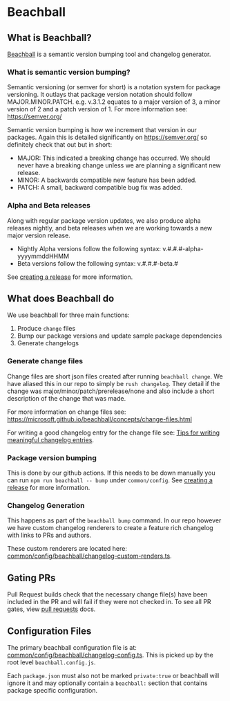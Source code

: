 # Beachball

## What is Beachball?

[Beachball](https://microsoft.github.io/beachball/) is a semantic version bumping tool and changelog generator.

### What is semantic version bumping?

Semantic versioning (or semver for short) is a notation system for package versioning. It outlays that package version notation should follow MAJOR.MINOR.PATCH. e.g. v.3.1.2 equates to a major version of 3, a minor version of 2 and a patch version of 1. For more information see: <https://semver.org/>

Semantic version bumping is how we increment that version in our packages. Again this is detailed significantly on <https://semver.org/> so definitely check that out but in short:

* MAJOR: This indicated a breaking change has occurred. We should never have a breaking change unless we are planning a significant new release.
* MINOR: A backwards compatible new feature has been added.
* PATCH: A small, backward compatible bug fix was added.

### Alpha and Beta releases

Along with regular package version updates, we also produce alpha releases nightly, and beta releases when we are working towards a new major version release.

* Nightly Alpha versions follow the following syntax: v.#.#.#-alpha-yyyymmddHHMM
* Beta versions follow the following syntax: v.#.#.#-beta.#

See [creating a release](../references/creating-a-release.md) for more information.

## What does Beachball do

We use beachball for three main functions:

1. Produce `change` files
1. Bump our package versions and update sample package dependencies
1. Generate changelogs

### Generate change files

Change files are short json files created after running `beachball change`. We have aliased this in our repo to simply be `rush changelog`. They detail if the change was major/minor/patch/prerelease/none and also include a short description of the change that was made.

For more information on change files see: <https://microsoft.github.io/beachball/concepts/change-files.html>

For writing a good changelog entry for the change file see: [Tips for writing meaningful changelog entries](../references/tips-for-writing-changelog-entries).

### Package version bumping

This is done by our github actions. If this needs to be down manually you can run `npm run beachball -- bump` under `common/config`.
See [creating a release](../references/creating-a-release.md) for more information.

### Changelog Generation

This happens as part of the `beachball bump` command. In our repo however we have custom changelog renderers to create a feature rich changelog with links to PRs and authors.

These custom renderers are located here: [common/config/beachball/changelog-custom-renders.ts](https://github.com/Azure/communication-ui-library/blob/main/common/config/beachball/changelog-custom-renders.ts).

## Gating PRs

Pull Request builds check that the necessary change file(s) have been included in the PR and will fail if they were not checked in.
To see all PR gates, view [pull requests](./pull-requests.md) docs.

## Configuration Files

The primary beachball configuration file is at: [common/config/beachball/changelog-config.ts](https://github.com/Azure/communication-ui-library/blob/main/common/config/beachball/changelog-config.ts). This is picked up by the root level `beachball.config.js`.

Each `package.json` must also not be marked `private:true` or beachball will ignore it and may optionally contain a `beachball:` section that contains package specific configuration.

